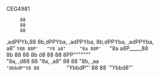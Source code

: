CEG4981


         88                                                
         88                                                
         88                                                
 ,adPPYb,88 8b,dPPYba,  ,adPPYba,  8b,dPPYba,   ,adPPYba,  
a8"    `Y88 88P'   "Y8 a8"     "8a 88P'   `"8a a8P_____88  
8b       88 88         8b       d8 88       88 8PP"""""""  
"8a,   ,d88 88         "8a,   ,a8" 88       88 "8b,   ,aa  
 `"8bbdP"Y8 88          `"YbbdP"'  88       88  `"Ybbd8"'  